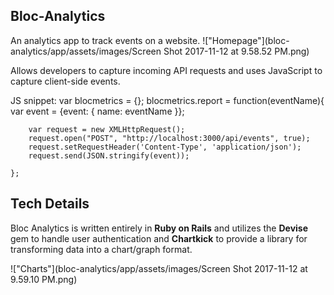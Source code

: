 ## Bloc-Analytics
An analytics app to track events on a website.
!["Homepage"](bloc-analytics/app/assets/images/Screen Shot 2017-11-12 at 9.58.52 PM.png)

Allows developers to capture incoming API requests and uses JavaScript to capture client-side events.

JS snippet:
var blocmetrics = {};
	blocmetrics.report = function(eventName){
		var event = {event: { name: eventName }};

	    var request = new XMLHttpRequest();
	    request.open("POST", "http://localhost:3000/api/events", true);
	    request.setRequestHeader('Content-Type', 'application/json');
	    request.send(JSON.stringify(event));

	};

## Tech Details
Bloc Analytics is written entirely in **Ruby on Rails** and utilizes the **Devise** gem to handle user authentication and **Chartkick** to provide a library for transforming data into a chart/graph format.

!["Charts"](bloc-analytics/app/assets/images/Screen Shot 2017-11-12 at 9.59.10 PM.png)
